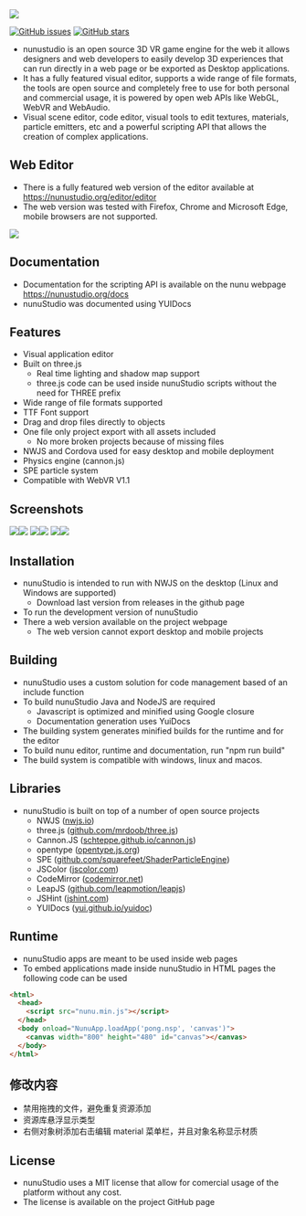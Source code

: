 <img src="https://raw.githubusercontent.com/tentone/nunuStudio/master/docs/img/github/logo.png">

[![GitHub issues](https://img.shields.io/github/issues/tentone/nunuStudio.svg)](https://github.com/tentone/nunuStudio/issues) [![GitHub stars](https://img.shields.io/github/stars/tentone/nunuStudio.svg)](https://github.com/tentone/nunuStudio/stargazers)

- nunustudio is an open source 3D VR game engine for the web it allows designers and web developers to easily develop 3D experiences that can run directly in a web page or be exported as Desktop applications.
- It has a fully featured visual editor, supports a wide range of file formats, the tools are open source and completely free to use for both personal and commercial usage, it is powered by open web APIs like WebGL, WebVR and WebAudio.
- Visual scene editor, code editor, visual tools to edit textures, materials, particle emitters, etc and a powerful scripting API that allows the creation of complex applications.

## Web Editor

- There is a fully featured web version of the editor available at https://nunustudio.org/editor/editor
- The web version was tested with Firefox, Chrome and Microsoft Edge, mobile browsers are not supported.

<img src="https://raw.githubusercontent.com/tentone/nunuStudio/master/docs/img/github/web.png">

## Documentation

- Documentation for the scripting API is available on the nunu webpage https://nunustudio.org/docs
- nunuStudio was documented using YUIDocs

## Features

- Visual application editor
- Built on three.js
  - Real time lighting and shadow map support
  - three.js code can be used inside nunuStudio scripts without the need for THREE prefix
- Wide range of file formats supported
- TTF Font support
- Drag and drop files directly to objects
- One file only project export with all assets included
  - No more broken projects because of missing files
- NWJS and Cordova used for easy desktop and mobile deployment
- Physics engine (cannon.js)
- SPE particle system
- Compatible with WebVR V1.1

## Screenshots

<img src="https://raw.githubusercontent.com/tentone/nunuStudio/master/docs/img/github/2.png"><img src="https://raw.githubusercontent.com/tentone/nunuStudio/master/docs/img/github/3.png">
<img src="https://raw.githubusercontent.com/tentone/nunuStudio/master/docs/img/github/4.png"><img src="https://raw.githubusercontent.com/tentone/nunuStudio/master/docs/img/github/1.png">
<img src="https://raw.githubusercontent.com/tentone/nunuStudio/master/docs/img/github/5.png"><img src="https://raw.githubusercontent.com/tentone/nunuStudio/master/docs/img/github/6.png">

## Installation

- nunuStudio is intended to run with NWJS on the desktop (Linux and Windows are supported)
  - Download last version from releases in the github page
- To run the development version of nunuStudio
- There a web version available on the project webpage
  - The web version cannot export desktop and mobile projects

## Building

- nunuStudio uses a custom solution for code management based of an include function
- To build nunuStudio Java and NodeJS are required
  - Javascript is optimized and minified using Google closure
  - Documentation generation uses YuiDocs
- The building system generates minified builds for the runtime and for the editor
- To build nunu editor, runtime and documentation, run "npm run build"
- The build system is compatible with windows, linux and macos.

## Libraries

- nunuStudio is built on top of a number of open source projects
  - NWJS ([nwjs.io](https://nwjs.io))
  - three.js ([github.com/mrdoob/three.js](https://github.com/mrdoob/three.js))
  - Cannon.JS ([schteppe.github.io/cannon.js](https://schteppe.github.io/cannon.js))
  - opentype ([opentype.js.org](https://opentype.js.org))
  - SPE ([github.com/squarefeet/ShaderParticleEngine](https://github.com/squarefeet/ShaderParticleEngine))
  - JSColor ([jscolor.com](http://jscolor.com))
  - CodeMirror ([codemirror.net](https://codemirror.net))
  - LeapJS ([github.com/leapmotion/leapjs](https://github.com/leapmotion/leapjs))
  - JSHint ([jshint.com](https://jshint.com))
  - YUIDocs ([yui.github.io/yuidoc](https://yui.github.io/yuidoc))

## Runtime

- nunuStudio apps are meant to be used inside web pages
- To embed applications made inside nunuStudio in HTML pages the following code can be used

```html
<html>
  <head>
    <script src="nunu.min.js"></script>
  </head>
  <body onload="NunuApp.loadApp('pong.nsp', 'canvas')">
    <canvas width="800" height="480" id="canvas"></canvas>
  </body>
</html>
```

## 修改内容

- 禁用拖拽的文件，避免重复资源添加
- 资源库悬浮显示类型
- 右侧对象树添加右击编辑 material 菜单栏，并且对象名称显示材质

## License

- nunuStudio uses a MIT license that allow for comercial usage of the platform without any cost.
- The license is available on the project GitHub page

